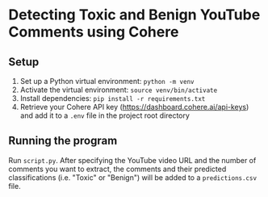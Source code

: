 # Detecting Toxic and Benign YouTube Comments using Cohere

## Setup

1. Set up a Python virtual environment: `python -m venv`
2. Activate the virtual environment: `source venv/bin/activate`
3. Install dependencies: `pip install -r requirements.txt`
4. Retrieve your Cohere API key (https://dashboard.cohere.ai/api-keys) and add it to a `.env` file in the project root directory

## Running the program

Run `script.py`. After specifying the YouTube video URL and the number of comments you want to extract, the comments and their predicted classifications (i.e. "Toxic" or "Benign") will be added to a `predictions.csv` file.
